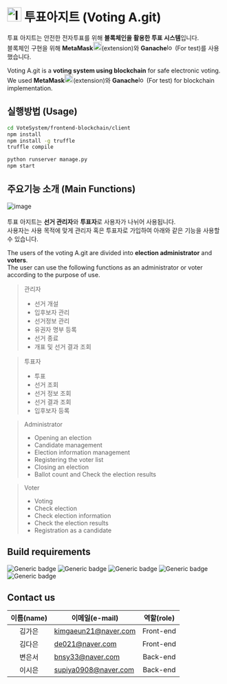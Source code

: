 # <img width="33" alt="logo" src="https://user-images.githubusercontent.com/80964004/155874809-cf871a75-e302-4031-9064-c8037a9c47d3.png"> 투표아지트 (Voting A.git) 

투표 아지트는 안전한 전자투표를 위해 **블록체인을 활용한 투표 시스템**입니다. <br>
블록체인 구현을 위해 **MetaMask**<img width="20" alt="logo" src="https://user-images.githubusercontent.com/26293917/155936348-7252ac8f-a1eb-4fbc-9a04-99361b7a4169.png">(extension)와 **Ganache**<img width="15" alt="logo" src="https://user-images.githubusercontent.com/26293917/155936982-37b6da8a-9b9f-4335-bddd-4412bac56bdc.png"> (For test)를 사용했습니다.

Voting A.git is a **voting system using blockchain** for safe electronic voting.<br>
We used **MetaMask**<img width="20" alt="logo" src="https://user-images.githubusercontent.com/26293917/155936348-7252ac8f-a1eb-4fbc-9a04-99361b7a4169.png">(extension)와 **Ganache**<img width="15" alt="logo" src="https://user-images.githubusercontent.com/26293917/155936982-37b6da8a-9b9f-4335-bddd-4412bac56bdc.png"> (For test) for blockchain implementation.

## 실행방법 (Usage)

```bash
cd VoteSystem/frontend-blockchain/client
npm install
npm install -g truffle
truffle compile

python runserver manage.py
npm start
```

## 주요기능 소개 (Main Functions)
![image](https://user-images.githubusercontent.com/80963996/155933631-ec9a322f-0070-4599-8e14-42e52e2a57a5.png) <br><br>
투표 아지트는 **선거 관리자**와 **투표자**로 사용자가 나뉘어 사용됩니다. <br>
사용자는 사용 목적에 맞게 관리자 혹은 투표자로 가입하여 아래와 같은 기능을 사용할 수 있습니다.

The users of the voting A.git are divided into **election administrator** and **voters**.<br>
The user can use the following functions as an administrator or voter according to the purpose of use.

>  관리자
>   - 선거 개설
>   - 입후보자 관리
>   - 선거정보 관리
>   - 유권자 명부 등록
>   - 선거 종료
>   - 개표 및 선거 결과 조회

>  투표자
>   - 투표
>   - 선거 조회
>   - 선거 정보 조회
>   - 선거 결과 조회
>   - 입후보자 등록


>  Administrator
>   - Opening an election
>   - Candidate management
>   - Election information management
>   - Registering the voter list
>   - Closing an election
>   - Ballot count and Check the election results

>  Voter
>   - Voting
>   - Check election
>   - Check election information
>   - Check the election results
>   - Registration as a candidate


## Build requirements

![Generic badge](https://img.shields.io/badge/python-3.8-f2e164.svg?logo=python&logoColor=f2e164)
![Generic badge](https://img.shields.io/badge/django-3.2.9-75b88c.svg?logo=django&logoColor=75b88c)
![Generic badge](https://img.shields.io/badge/react-17.0.2-97d6f8.svg?logo=react&logoColor=97d6f8)
![Generic badge](https://img.shields.io/badge/MySQL-8.0.24-d99734.svg?logo=mysql&logoColor=d99734)
![Generic badge](https://img.shields.io/badge/mui-4.12.3-4e67e6.svg?logo=mui&logoColor=4e67e6)

## Contact us
|이름(name)|이메일(e-mail)|역할(role)|
|:---:|---|:---:|
|김가은|kimgaeun21@naver.com|Front-end|
|김다은|de021@naver.com|Front-end|
|변은서|bnsy33@naver.com|Back-end|
|이시은|supiya0908@naver.com|Back-end|
